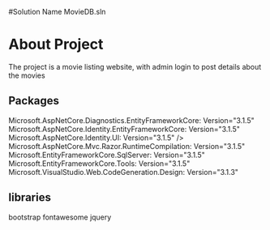 #Solution Name
MovieDB.sln

# About Project
 The project is a movie listing website, with admin login to post details
 about the movies

## Packages  
Microsoft.AspNetCore.Diagnostics.EntityFrameworkCore: Version="3.1.5" 
Microsoft.AspNetCore.Identity.EntityFrameworkCore: Version="3.1.5"   
Microsoft.AspNetCore.Identity.UI: Version="3.1.5" />   
Microsoft.AspNetCore.Mvc.Razor.RuntimeCompilation: Version="3.1.5"     
Microsoft.EntityFrameworkCore.SqlServer: Version="3.1.5" 
Microsoft.EntityFrameworkCore.Tools: Version="3.1.5" 
Microsoft.VisualStudio.Web.CodeGeneration.Design: Version="3.1.3" 

## libraries
bootstrap
fontawesome
jquery

 
 
